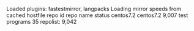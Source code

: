 Loaded plugins: fastestmirror, langpacks
Loading mirror speeds from cached hostfile
repo id                              repo name                            status
centos7.2                            centos7.2                            9,007
test                                 programs                                35
repolist: 9,042

